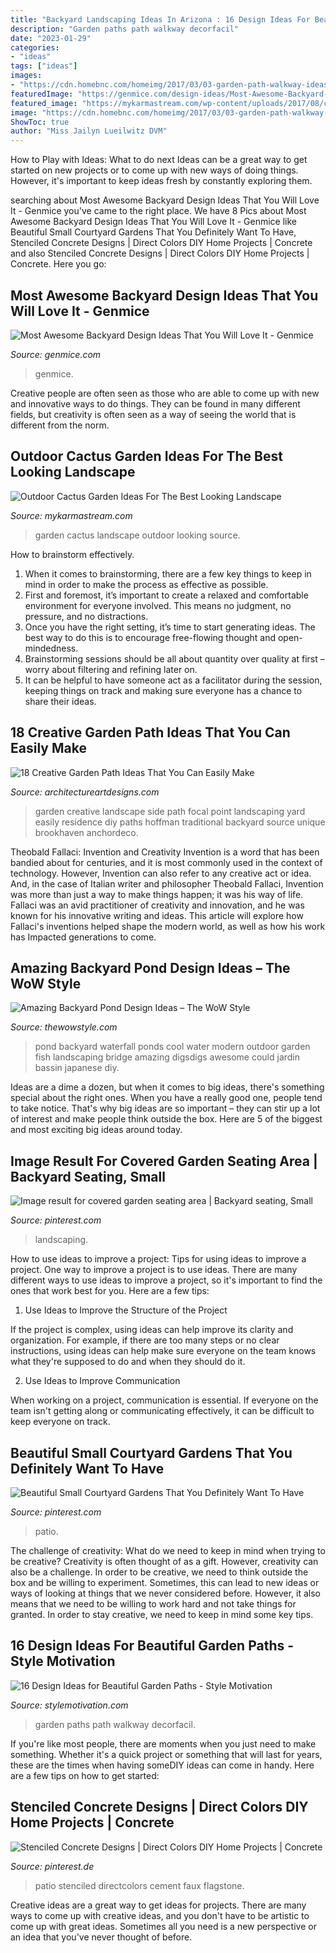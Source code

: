```yaml
---
title: "Backyard Landscaping Ideas In Arizona : 16 Design Ideas For Beautiful Garden Paths"
description: "Garden paths path walkway decorfacil"
date: "2023-01-29"
categories:
- "ideas"
tags: ["ideas"]
images:
- "https://cdn.homebnc.com/homeimg/2017/03/03-garden-path-walkway-ideas-homebnc.jpg"
featuredImage: "https://genmice.com/design-ideas/Most-Awesome-Backyard-Design-Ideas-That-You-Will-Love-It/491.jpeg"
featured_image: "https://mykarmastream.com/wp-content/uploads/2017/08/cactus-garden-3.jpg"
image: "https://cdn.homebnc.com/homeimg/2017/03/03-garden-path-walkway-ideas-homebnc.jpg"
ShowToc: true
author: "Miss Jailyn Lueilwitz DVM"
---
```



How to Play with Ideas: What to do next
Ideas can be a great way to get started on new projects or to come up with new ways of doing things. However, it's important to keep ideas fresh by constantly exploring them.

	

		
searching about Most Awesome Backyard Design Ideas That You Will Love It - Genmice you've came to the right place. We have 8 Pics about Most Awesome Backyard Design Ideas That You Will Love It - Genmice like Beautiful Small Courtyard Gardens That You Definitely Want To Have, Stenciled Concrete Designs | Direct Colors DIY Home Projects | Concrete and also Stenciled Concrete Designs | Direct Colors DIY Home Projects | Concrete. Here you go:
		
    
## Most Awesome Backyard Design Ideas That You Will Love It - Genmice

<img loading=lazy src="https://genmice.com/design-ideas/Most-Awesome-Backyard-Design-Ideas-That-You-Will-Love-It/491.jpeg" onerror="this.onerror=null;this.src='https://tse3.mm.bing.net/th?id=OIP.A0zz2OFwwGchZCw6AsKIDwHaK9&amp;pid=15.1';" alt="Most Awesome Backyard Design Ideas That You Will Love It - Genmice">

_Source: genmice.com_

>genmice. 

	

Creative people are often seen as those who are able to come up with new and innovative ways to do things. They can be found in many different fields, but creativity is often seen as a way of seeing the world that is different from the norm.

    
## Outdoor Cactus Garden Ideas For The Best Looking Landscape

<img loading=lazy src="https://mykarmastream.com/wp-content/uploads/2017/08/cactus-garden-3.jpg" onerror="this.onerror=null;this.src='https://tse4.mm.bing.net/th?id=OIP.7bfTfsnWBk-McYU04PVy5QHaJ4&amp;pid=15.1';" alt="Outdoor Cactus Garden Ideas For The Best Looking Landscape">

_Source: mykarmastream.com_

>garden cactus landscape outdoor looking source. 

	

How to brainstorm effectively.
1. When it comes to brainstorming, there are a few key things to keep in mind in order to make the process as effective as possible. 
2. First and foremost, it’s important to create a relaxed and comfortable environment for everyone involved. This means no judgment, no pressure, and no distractions. 
3. Once you have the right setting, it’s time to start generating ideas. The best way to do this is to encourage free-flowing thought and open-mindedness. 
4. Brainstorming sessions should be all about quantity over quality at first – worry about filtering and refining later on. 
5. It can be helpful to have someone act as a facilitator during the session, keeping things on track and making sure everyone has a chance to share their ideas. 

    
## 18 Creative Garden Path Ideas That You Can Easily Make

<img loading=lazy src="https://www.architectureartdesigns.com/wp-content/uploads/2016/05/4-26.jpg" onerror="this.onerror=null;this.src='https://tse2.mm.bing.net/th?id=OIP.70jcyKyf4MNgBuGiyb4-mAHaJ4&amp;pid=15.1';" alt="18 Creative Garden Path Ideas That You Can Easily Make">

_Source: architectureartdesigns.com_

>garden creative landscape side path focal point landscaping yard easily residence diy paths hoffman traditional backyard source unique brookhaven anchordeco. 

	

Theobald Fallaci: Invention and Creativity
Invention is a word that has been bandied about for centuries, and it is most commonly used in the context of technology. However, Invention can also refer to any creative act or idea. And, in the case of Italian writer and philosopher Theobald Fallaci, Invention was more than just a way to make things happen; it was his way of life. Fallaci was an avid practitioner of creativity and innovation, and he was known for his innovative writing and ideas. This article will explore how Fallaci's inventions helped shape the modern world, as well as how his work has Impacted generations to come.

    
## Amazing Backyard Pond Design Ideas – The WoW Style

<img loading=lazy src="http://thewowstyle.com/wp-content/uploads/2016/04/Modern-Backyard-Pond-Design-Ideas.jpg" onerror="this.onerror=null;this.src='https://tse2.mm.bing.net/th?id=OIP.yNSGLYmSNPrUpUEuG0K-WgHaLH&amp;pid=15.1';" alt="Amazing Backyard Pond Design Ideas – The WoW Style">

_Source: thewowstyle.com_

>pond backyard waterfall ponds cool water modern outdoor garden fish landscaping bridge amazing digsdigs awesome could jardin bassin japanese diy. 

	

Ideas are a dime a dozen, but when it comes to big ideas, there's something special about the right ones. When you have a really good one, people tend to take notice. That's why big ideas are so important – they can stir up a lot of interest and make people think outside the box. Here are 5 of the biggest and most exciting big ideas around today.

    
## Image Result For Covered Garden Seating Area | Backyard Seating, Small

<img loading=lazy src="https://i.pinimg.com/736x/76/20/02/762002b94980cfa4d038135ff3929836.jpg" onerror="this.onerror=null;this.src='https://tse2.mm.bing.net/th?id=OIP.sMbmUR_NVqGgSCqezZ-mJAHaJ4&amp;pid=15.1';" alt="Image result for covered garden seating area | Backyard seating, Small">

_Source: pinterest.com_

>landscaping. 

	

How to use ideas to improve a project: Tips for using ideas to improve a project.
One way to improve a project is to use ideas. There are many different ways to use ideas to improve a project, so it's important to find the ones that work best for you. Here are a few tips:
1. Use Ideas to Improve the Structure of the Project

If the project is complex, using ideas can help improve its clarity and organization. For example, if there are too many steps or no clear instructions, using ideas can help make sure everyone on the team knows what they're supposed to do and when they should do it.

2. Use Ideas to Improve Communication

When working on a project, communication is essential. If everyone on the team isn't getting along or communicating effectively, it can be difficult to keep everyone on track.

    
## Beautiful Small Courtyard Gardens That You Definitely Want To Have

<img loading=lazy src="https://i.pinimg.com/736x/4d/04/41/4d044169692ea9d3b0350f1e956743cf.jpg" onerror="this.onerror=null;this.src='https://tse3.mm.bing.net/th?id=OIP.DGJo1_Yx0Q2H71Y9KNW6EQHaKz&amp;pid=15.1';" alt="Beautiful Small Courtyard Gardens That You Definitely Want To Have">

_Source: pinterest.com_

>patio. 

	

The challenge of creativity: What do we need to keep in mind when trying to be creative?
Creativity is often thought of as a gift. However, creativity can also be a challenge. In order to be creative, we need to think outside the box and be willing to experiment. Sometimes, this can lead to new ideas or ways of looking at things that we never considered before. However, it also means that we need to be willing to work hard and not take things for granted. In order to stay creative, we need to keep in mind some key tips.

    
## 16 Design Ideas For Beautiful Garden Paths - Style Motivation

<img loading=lazy src="https://cdn.homebnc.com/homeimg/2017/03/03-garden-path-walkway-ideas-homebnc.jpg" onerror="this.onerror=null;this.src='https://tse2.mm.bing.net/th?id=OIP.g9TboAADUzNH7oQNolEiZAHaLI&amp;pid=15.1';" alt="16 Design Ideas for Beautiful Garden Paths - Style Motivation">

_Source: stylemotivation.com_

>garden paths path walkway decorfacil. 

	

If you're like most people, there are moments when you just need to make something. Whether it's a quick project or something that will last for years, these are the times when having someDIY ideas can come in handy. Here are a few tips on how to get started:

    
## Stenciled Concrete Designs | Direct Colors DIY Home Projects | Concrete

<img loading=lazy src="https://i.pinimg.com/736x/bc/54/95/bc5495262b4d646a3d29f95b77151b97.jpg" onerror="this.onerror=null;this.src='https://tse1.mm.bing.net/th?id=OIP.cEJy3zYnbhIyfpPrsihfGgHaJ3&amp;pid=15.1';" alt="Stenciled Concrete Designs | Direct Colors DIY Home Projects | Concrete">

_Source: pinterest.de_

>patio stenciled directcolors cement faux flagstone. 

	

Creative ideas are a great way to get ideas for projects. There are many ways to come up with creative ideas, and you don't have to be artistic to come up with great ideas. Sometimes all you need is a new perspective or an idea that you've never thought of before.

